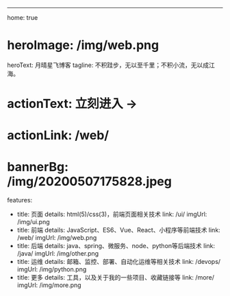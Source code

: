 ---
home: true
# heroImage: /img/web.png
heroText: 月晴星飞博客
tagline: 不积跬步，无以至千里；不积小流，无以成江海。
# actionText: 立刻进入 →
# actionLink: /web/
# bannerBg: /img/20200507175828.jpeg

features:
  - title: 页面
    details: html(5)/css(3)，前端页面相关技术
    link: /ui/
    imgUrl: /img/ui.png
  - title: 前端
    details: JavaScript、ES6、Vue、React、小程序等前端技术
    link: /web/
    imgUrl: /img/web.png
  - title: 后端
    details: java、spring、微服务、node、python等后端技术
    link: /java/
    imgUrl: /img/other.png
  - title: 运维
    details: 邮箱、监控、部署、自动化运维等相关技术
    link: /devops/
    imgUrl: /img/python.png
  - title: 更多
    details: 工具，以及关于我的一些项目、收藏链接等
    link: /more/
    imgUrl: /img/more.png

